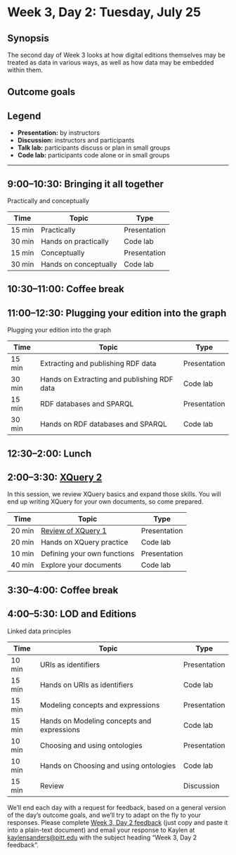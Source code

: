 # Week 3, Day 2: Tuesday, July 25
## Synopsis

The second day of Week 3 looks at how digital editions themselves may be treated as
                data in various ways, as well as how data may be embedded within them.

## Outcome goals
## Legend

* **Presentation:** by instructors
* **Discussion:** instructors and participants
* **Talk lab:** participants discuss or plan in small groups
* **Code lab:** participants code alone or in small groups

* * *
## 9:00–10:30: Bringing it all together

Practically and conceptually

Time | Topic | Type
---- | ---- | ---- 
15 min | Practically | Presentation
30 min | Hands on practically | Code lab
15 min | Conceptually | Presentation
30 min | Hands on conceptually | Code lab

## 10:30–11:00: Coffee break

## 11:00–12:30: Plugging your edition into the graph

Plugging your edition into the graph

Time | Topic | Type
---- | ---- | ---- 
15 min | Extracting and publishing RDF data | Presentation
30 min | Hands on Extracting and publishing RDF data | Code lab
15 min | RDF databases and SPARQL | Presentation
30 min | Hands on RDF databases and SPARQL | Code lab

## 12:30–2:00: Lunch

## 2:00–3:30: [XQuery 2](xquery_2.md)

In this session, we review XQuery basics and expand those skills. You will end up writing XQuery for your own documents, so come prepared.

Time | Topic | Type
---- | ---- | ---- 
20 min | [Review of XQuery 1](../week_2/xquery_1.md) | Presentation
20 min | Hands on XQuery practice | Code lab
10 min | Defining your own functions | Presentation
40 min | Explore your documents | Code lab

## 3:30–4:00: Coffee break

## 4:00–5:30: LOD and Editions

Linked data principles

Time | Topic | Type
---- | ---- | ---- 
10 min | URIs as identifiers | Presentation
15 min | Hands on URIs as identifiers | Code lab
15 min | Modeling concepts and expressions | Presentation
15 min | Hands on Modeling concepts and expressions | Code lab
10 min | Choosing and using ontologies | Presentation
10 min | Hands on Choosing and using ontologies | Code lab
15 min | Review | Discussion

We’ll end each day with a request for feedback, based on a general version of the day’s outcome goals, and we’ll try to adapt on the fly to your responses. Please complete [Week 3, Day 2 feedback](week_3_day_2_feedback.md) (just copy and paste it into a plain-text document) and email your response to Kaylen at [kaylensanders@pitt.edu](mailto:kaylensanders@pitt.edu) with the subject heading “Week 3, Day 2 feedback”.